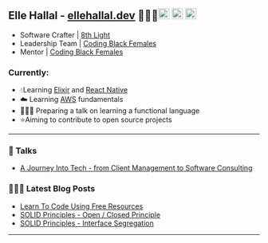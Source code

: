 ## Elle Hallal - [ellehallal.dev][website] 👩🏽‍💻[<img alt="ellehallal.dev | Website" width="22px" src="https://www.iconsdb.com/icons/preview/orange/globe-4-xxl.png" />][website] [<img  alt="ellehallal | LinkedIn" width="22px" src="https://www.iconsdb.com/icons/preview/orange/linkedin-3-xxl.png" />][linkedin] [<img alt="ellehallal | Twitter" width="22px" src="https://www.iconsdb.com/icons/preview/orange/twitter-xxl.png" />][twitter]

- Software Crafter | [8th Light][8thlight]
- Leadership Team | [Coding Black Females][codingblackfemales]
- Mentor | [Coding Black Females][codingblackfemales]

### Currently:

- 💧Learning [Elixir][elixir] and [React Native][reactnative]
- ☁️ Learning [AWS][aws] fundamentals
- 🙋🏽‍♀️ Preparing a talk on learning a functional language
- ⭐️Aiming to contribute to open source projects

---

### 🎤 Talks

- [A Journey Into Tech - from Client Management to Software Consulting](https://www.youtube.com/watch?v=SbX_-ahCx1Y&t=12m8s)

### 👩🏽‍💻 Latest Blog Posts

<!-- BLOG-POST-LIST:START -->
- [Learn To Code Using Free Resources](https://ellehallal.dev/blog/2020/06/2020-06-14-learn-to-code-using-free-resources/)
- [SOLID Principles - Open / Closed Principle](https://ellehallal.dev/blog/2020/03/2020-03-05-solid-principles-the-open-closed-principle/)
- [SOLID Principles - Interface Segregation](https://ellehallal.dev/blog/2020/02/2020-02-26-solid-principles-the-interface-segregation-principle/)
<!-- BLOG-POST-LIST:END -->

---

[website]: https://ellehallal.dev
[twitter]: https://twitter.com/ellehallal
[linkedin]: https://www.linkedin.com/in/ellehallal/
[8thlight]: https://8thlight.com
[codingblackfemales]: https://codingblackfemales.com
[elixir]: https://elixir-lang.org/
[aws]: https://aws.amazon.com/
[reactnative]: https://reactnative.dev/
